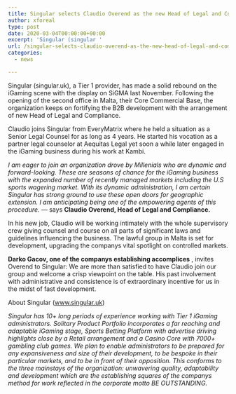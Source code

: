 ```yaml
---
title: Singular selects Claudio Overend as the new Head of Legal and Compliance
author: xforeal 
type: post
date: 2020-03-04T00:00:00+00:00
excerpt: 'Singular (singular '
url: /singular-selects-claudio-overend-as-the-new-head-of-legal-and-compliance/
categories:
  - news

---
```

Singular (singular.uk), a Tier 1 provider, has made a solid rebound on the iGaming scene with the display on SiGMA last November. Following the opening of the second office in Malta, their Core Commercial Base, the organization keeps on fortifying the B2B development with the arrangement of new Head of Legal and Compliance. 

Claudio joins Singular from EveryMatrix where he held a situation as a Senior Legal Counsel for as long as 4 years. He started his vocation as a partner legal counselor at Aequitas Legal yet soon a while later engaged in the iGaming business during his work at Kambi. 

_I am eager to join an organization drove by Millenials who are dynamic and forward-looking. These are seasons of chance for the iGaming business with the expanded number of recently managed markets including the U.S sports wagering market. With its dynamic administration, I am certain Singular has strong ground to use these open doors for geographic extension. I am anticipating being one of the empowering agents of this procedure._ &#8212; says **Claudio Overend, Head of Legal and Compliance.** 

In his new job, Claudio will be working intimately with the whole supervisory crew giving counsel and course on all parts of significant laws and guidelines influencing the business. The lawful group in Malta is set for development, upgrading the companys vital spotlight on controlled markets. 

**Darko Gacov, one of the companys establishing accomplices** , invites Overend to Singular: We are more than satisfied to have Claudio join our group and welcome a crisp viewpoint on the table. His past involvement with administrative and consistence is of extraordinary incentive for us in the midst of fast development. 

About Singular (www.singular.uk) 

_Singular has 10+ long periods of experience working with Tier 1 iGaming administrators. Solitary Product Portfolio incorporates a far reaching and adaptable iGaming stage, Sports Betting Platform with advertise driving highlights close by a Retail arrangement and a Casino Core with 7000+ gambling club games. We plan to enable administrators to be prepared for any expansiveness and size of their development, to be bespoke in their particular markets, and to be in front of their opposition. This conforms to the three mainstays of the organization: unwavering quality, adaptability and development which are the establishing squares of the companys method for work reflected in the corporate motto BE OUTSTANDING._